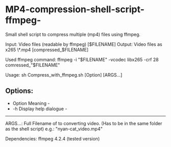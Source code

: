 # MP4-compression-shell-script-ffmpeg-
Small shell script to compress multiple (mp4) files using ffmpeg.

Input:  Video files (readable by ffmpeg) [$FILENAME]
Output: Video files as x265 \*.mp4 [compressed_$FILENAME]

Used ffmpeg command:  ffmpeg -i \"\$FILENAME\" -vcodec libx265 -crf 28 comressed_\"\$FILENAME\"

Usage: sh Compress_with_ffmpeg.sh [Option] [ARGS...]

Options:
  ----------------------------------------
  -  Option    Meaning                   -
  -    -h      Display help dialogue     -
  ________________________________________

ARGS...: Full Filename of to converting video. (Has to be in the same folder as the shell script)
  e.g.: "nyan-cat_video.mp4"


Dependencies:
  ffmpeg 4.2.4 (tested version)
